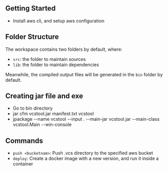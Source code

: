 ## Getting Started

- Install aws cli, and setup aws configuration

## Folder Structure

The workspace contains two folders by default, where:

- `src`: the folder to maintain sources
- `lib`: the folder to maintain dependencies

Meanwhile, the compiled output files will be generated in the `bin` folder by default.

## Creating jar file and exe

- Go to bin directory
- jar cfm vcstool.jar manifest.txt vcstool
- jpackage --name vcstool --input . --main-jar vcstool.jar --main-class vcstool.Main --win-console

## Commands

- `push <bucketnam>`: Push .vcs directory to the specified aws bucket
- `deploy`: Create a docker image with a new version, and run it inside a container

